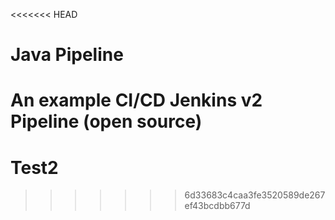 <<<<<<< HEAD
# Java Pipeline

An example CI/CD Jenkins v2 Pipeline (open source)
=======
# Test2
>>>>>>> 6d33683c4caa3fe3520589de267ef43bcdbb677d
